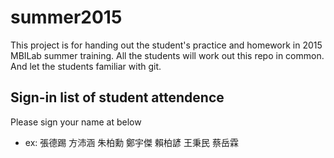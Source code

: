# summer2015

This project is for handing out the student's practice and homework in 2015 MBILab summer training. All the students will work out this repo in common. And let the students familiar with git.

## Sign-in list of student attendence

Please sign your name at below

* ex: 張德踢
      方沛涵
      朱柏勳
      鄭宇傑
	  賴柏諺
	  王秉民
	  蔡岳霖
